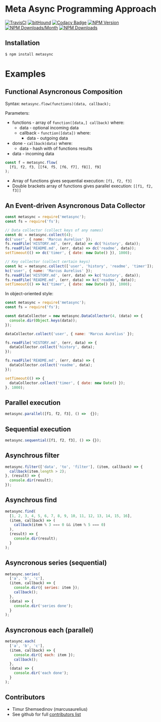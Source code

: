# Meta Async Programming Approach

[![TravisCI](https://travis-ci.org/metarhia/MetaSync.svg?branch=master)](https://travis-ci.org/metarhia/MetaSync)
[![bitHound](https://www.bithound.io/github/metarhia/MetaSync/badges/score.svg)](https://www.bithound.io/github/metarhia/MetaSync)
[![Codacy Badge](https://api.codacy.com/project/badge/Grade/60fe108b31614b4191cd557d49112169)](https://www.codacy.com/app/metarhia/MetaSync)
[![NPM Version](https://badge.fury.io/js/metasync.svg)](https://badge.fury.io/js/metasync)
[![NPM Downloads/Month](https://img.shields.io/npm/dm/metasync.svg)](https://www.npmjs.com/package/metasync)
[![NPM Downloads](https://img.shields.io/npm/dt/metasync.svg)](https://www.npmjs.com/package/metasync)

## Installation

```bash
$ npm install metasync
```

# Examples

## Functional Asyncronous Composition

Syntax: `metasync.flow(functions)(data, callback);`

Parameters:
- functions - array of `function([data,] callback)` where:
  - data - optional incoming data
  - callback - `function([data])` where:
    - data - outgoing data
- done - `callback(data)` where:
  - data - hash with of functions results
- data - incoming data

```JavaScript
const f = metasync.flow(
  [f1, f2, f3, [[f4, f5, [f6, f7], f8]], f9]
);
```

- Array of functions gives sequential execution: `[f1, f2, f3]`
- Double brackets array of functions gives parallel execution: `[[f1, f2, f3]]`

## An Event-driven Asyncronous Data Collector

```JavaScript
const metasync = require('metasync');
const fs = require('fs');

// Data collector (collect keys of any names)
const dc = metasync.collect(4);
dc('user', { name: 'Marcus Aurelius' });
fs.readFile('HISTORY.md', (err, data) => dc('history', data));
fs.readFile('README.md', (err, data) => dc('readme', data));
setTimeout(() => dc('timer', { date: new Date() }), 1000);

// Key collector (collect certain keys)
const kc = metasync.collect(['user', 'history', 'readme', 'timer']);
kc('user', { name: 'Marcus Aurelius' });
fs.readFile('HISTORY.md', (err, data) => kc('history', data));
fs.readFile('README.md', (err, data) => kc('readme', data));
setTimeout(() => kc('timer', { date: new Date() }), 1000);
```

In object-oriented style:

```JavaScript
const metasync = require('metasync');
const fs = require('fs');

const dataCollector = new metasync.DataCollector(4, (data) => {
  console.dir(Object.keys(data));
});

dataCollector.collect('user', { name: 'Marcus Aurelius' });

fs.readFile('HISTORY.md', (err, data) => {
  dataCollector.collect('history', data);
});

fs.readFile('README.md', (err, data) => {
  dataCollector.collect('readme', data);
});

setTimeout(() => {
  dataCollector.collect('timer', { date: new Date() });
}, 1000);
```

## Parallel execution

```JavaScript
metasync.parallel([f1, f2, f3], () =>  {});
```

## Sequential execution

```JavaScript
metasync.sequential([f1, f2, f3], () => {});
```

## Asynchrous filter

```JavaScript
metasync.filter(['data', 'to', 'filter'], (item, callback) => {
  callback(item.length > 2);
}, (result) => {
  console.dir(result);
});
```

## Asynchrous find

```JavaScript
metasync.find(
  [1, 2, 3, 4, 5, 6, 7, 8, 9, 10, 11, 12, 13, 14, 15, 16],
  (item, callback) => (
    callback(item % 3 === 0 && item % 5 === 0)
  ),
  (result) => {
    console.dir(result);
  }
);
```

## Asyncronous series (sequential)

```JavaScript
metasync.series(
  ['a', 'b', 'c'],
  (item, callback) => {
    console.dir({ series: item });
    callback();
  },
  (data) => {
    console.dir('series done');
  }
);
```

## Asyncronous each (parallel)

```JavaScript
metasync.each(
  ['a', 'b', 'c'],
  (item, callback) => {
    console.dir({ each: item });
    callback();
  },
  (data) => {
    console.dir('each done');
  }
);
```

## Contributors

  - Timur Shemsedinov (marcusaurelius)
  - See github for full [contributors list](https://github.com/metarhia/MetaSync/graphs/contributors)
